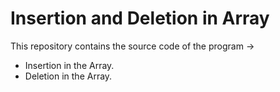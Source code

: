 # Insertion and Deletion in Array
This repository contains the source code of the program ->
<br>
<ul>
<li>Insertion in the Array.
<br>
<li>Deletion in the Array.
</ul>
